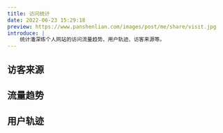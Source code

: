 ```yaml
---
title: 访问统计
date: 2022-06-23 15:29:18
preview: https://www.panshenlian.com/images/post/me/share/visit.jpg
introduce: |
    统计潘深练个人网站的访问流量趋势、用户轨迹、访客来源等。
---
```



<link href="http://dns.panshenlian.com/npm/bootstrap@5.1.3/dist/css/bootstrap.min.css" rel="stylesheet" crossorigin="anonymous">
<script type="text/javascript" src="http://dns.panshenlian.com/npm/vue@2/dist/vue.js" ></script>

<script type="text/javascript" src="http://dns.panshenlian.com/npm/echarts@old/dist/echarts.min.js" ></script> 
<script type="text/javascript" src="http://dns.panshenlian.com/npm/echarts@old/dist/china.js" ></script> 


<style>
    .ec-extension-bmap{
        width: 910px !important;
        height: 650px !important;
    }
</style>

## 访客来源

<div id="visit-user-source"></div>

## 流量趋势

<div id="visit-user-trend"></div>

## 用户轨迹

<div id="visit-user-track"></div>